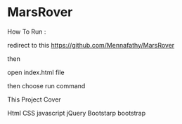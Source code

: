 # MarsRover


How To Run :


redirect to this https://github.com/Mennafathy/MarsRover

then

open index.html file 


then choose run command

This Project Cover



Html
CSS
javascript
jQuery
Bootstarp
bootstrap
